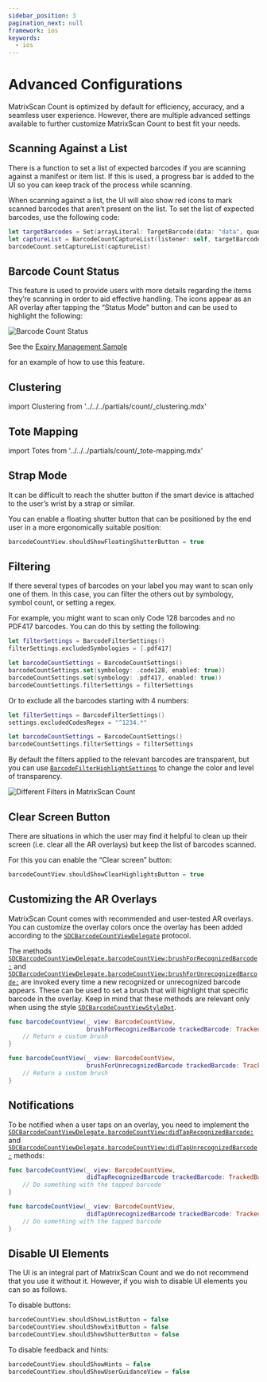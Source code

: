 ```yaml
---
sidebar_position: 3
pagination_next: null
framework: ios
keywords:
  - ios
---
```


# Advanced Configurations

MatrixScan Count is optimized by default for efficiency, accuracy, and a seamless user experience. However, there are multiple advanced settings available to further customize MatrixScan Count to best fit your needs.

## Scanning Against a List

There is a function to set a list of expected barcodes if you are scanning against a manifest or item list. If this is used, a progress bar is added to the UI so you can keep track of the process while scanning.

When scanning against a list, the UI will also show red icons to mark scanned barcodes that aren’t present on the list. To set the list of expected barcodes, use the following code:

```swift
let targetBarcodes = Set(arrayLiteral: TargetBarcode(data: "data", quantity: 1))
let captureList = BarcodeCountCaptureList(listener: self, targetBarcodes: targetBarcodes)
barcodeCount.setCaptureList(captureList)
```

## Barcode Count Status

This feature is used to provide users with more details regarding the items they’re scanning in order to aid effective handling. The icons appear as an AR overlay after tapping the “Status Mode” button and can be used to highlight the following:

![Barcode Count Status](/img/matrixscan-count/barcode_count_status.png)

See the [Expiry Management Sample](https://github.com/Scandit/datacapture-ios-samples/tree/master/03_Advanced_Batch_Scanning_Samples/02_Counting_and_Receiving/ExpiryManagementSample)

<ReactPlayer playing controls url="/img/samples/ss-expiry.mp4" /> for an example of how to use this feature.

## Clustering

import Clustering from '../../../partials/count/_clustering.mdx'

<Clustering />

## Tote Mapping

import Totes from '../../../partials/count/_tote-mapping.mdx'

<Totes />

## Strap Mode

It can be difficult to reach the shutter button if the smart device is attached to the user’s wrist by a strap or similar.

You can enable a floating shutter button that can be positioned by the end user in a more ergonomically suitable position:

```swift
barcodeCountView.shouldShowFloatingShutterButton = true
```

## Filtering

If there several types of barcodes on your label you may want to scan only one of them. In this case, you can filter the others out by symbology, symbol count, or setting a regex.

For example, you might want to scan only Code 128 barcodes and no PDF417 barcodes. You can do this by setting the following:

```swift
let filterSettings = BarcodeFilterSettings()
filterSettings.excludedSymbologies = [.pdf417]

let barcodeCountSettings = BarcodeCountSettings()
barcodeCountSettings.set(symbology: .code128, enabled: true))
barcodeCountSettings.set(symbology: .pdf417, enabled: true))
barcodeCountSettings.filterSettings = filterSettings
```

Or to exclude all the barcodes starting with 4 numbers:

```swift
let filterSettings = BarcodeFilterSettings()
settings.excludedCodesRegex = "^1234.*"

let barcodeCountSettings = BarcodeCountSettings()
barcodeCountSettings.filterSettings = filterSettings
```

By default the filters applied to the relevant barcodes are transparent, but you can use [`BarcodeFilterHighlightSettings`](https://docs.scandit.com/data-capture-sdk/ios/barcode-capture/api/ui/barcode-filter-highlight-settings.html#barcode-filter-highlight-settings) to change the color and level of transparency.

![Different Filters in MatrixScan Count](/img/matrixscan-count/filtering_styles.png)

## Clear Screen Button

There are situations in which the user may find it helpful to clean up their screen (i.e. clear all the AR overlays) but keep the list of barcodes scanned.

For this you can enable the “Clear screen” button:

```swift
barcodeCountView.shouldShowClearHighlightsButton = true
```

## Customizing the AR Overlays

MatrixScan Count comes with recommended and user-tested AR overlays. You can customize the overlay colors once the overlay has been added according to the [`SDCBarcodeCountViewDelegate`](https://docs.scandit.com/data-capture-sdk/ios/barcode-capture/api/ui/barcode-count-view-listener.html#interface-scandit.datacapture.barcode.count.ui.IBarcodeCountViewListener) protocol.

The methods [`SDCBarcodeCountViewDelegate.barcodeCountView:brushForRecognizedBarcode:`](https://docs.scandit.com/data-capture-sdk/ios/barcode-capture/api/ui/barcode-count-view-listener.html#method-scandit.datacapture.barcode.count.ui.IBarcodeCountViewListener.BrushForRecognizedBarcode) and [`SDCBarcodeCountViewDelegate.barcodeCountView:brushForUnrecognizedBarcode:`](https://docs.scandit.com/data-capture-sdk/ios/barcode-capture/api/ui/barcode-count-view-listener.html#method-scandit.datacapture.barcode.count.ui.IBarcodeCountViewListener.BrushForUnrecognizedBarcode) are invoked every time a new recognized or unrecognized barcode appears. These can be used to set a brush that will highlight that specific barcode in the overlay. Keep in mind that these methods are relevant only when using the style [`SDCBarcodeCountViewStyleDot`](https://docs.scandit.com/data-capture-sdk/ios/barcode-capture/api/ui/barcode-count-view.html#value-scandit.datacapture.barcode.count.ui.BarcodeCountViewStyle.Dot).

```swift
func barcodeCountView(_ view: BarcodeCountView,
                      brushForRecognizedBarcode trackedBarcode: TrackedBarcode) -> Brush? {
    // Return a custom brush
}

func barcodeCountView(_ view: BarcodeCountView,
                      brushForUnrecognizedBarcode trackedBarcode: TrackedBarcode) -> Brush? {
    // Return a custom brush
}
```

## Notifications

To be notified when a user taps on an overlay, you need to implement the [`SDCBarcodeCountViewDelegate.barcodeCountView:didTapRecognizedBarcode:`](https://docs.scandit.com/data-capture-sdk/ios/barcode-capture/api/ui/barcode-count-view-listener.html#method-scandit.datacapture.barcode.count.ui.IBarcodeCountViewListener.OnRecognizedBarcodeTapped) and [`SDCBarcodeCountViewDelegate.barcodeCountView:didTapUnrecognizedBarcode:`](https://docs.scandit.com/data-capture-sdk/ios/barcode-capture/api/ui/barcode-count-view-listener.html#method-scandit.datacapture.barcode.count.ui.IBarcodeCountViewListener.OnUnrecognizedBarcodeTapped) methods:

```swift
func barcodeCountView(_ view: BarcodeCountView,
                      didTapRecognizedBarcode trackedBarcode: TrackedBarcode) {
    // Do something with the tapped barcode
}

func barcodeCountView(_ view: BarcodeCountView,
                      didTapUnrecognizedBarcode trackedBarcode: TrackedBarcode) {
    // Do something with the tapped barcode
}
```

## Disable UI Elements

The UI is an integral part of MatrixScan Count and we do not recommend that you use it without it. However, if you wish to disable UI elements you can so as follows.

To disable buttons:

```swift
barcodeCountView.shouldShowListButton = false
barcodeCountView.shouldShowExitButton = false
barcodeCountView.shouldShowShutterButton = false
```

To disable feedback and hints:

```swift
barcodeCountView.shouldShowHints = false
barcodeCountView.shouldShowUserGuidanceView = false
```
